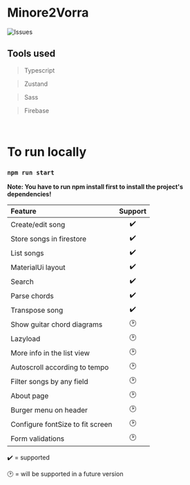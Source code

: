 # Minore2Vorra

![Issues](https://img.shields.io/github/issues/ylovits/minore2vorra?style=flat-square)



## Tools used

> Typescript

> Zustand

> Sass

> Firebase

<br>


# To run locally
### `npm run start`

**Note: You have to run npm install first to install the project's dependencies!**


| Feature                          | Support            |
|:-------------------------------- |:------------------:|
| Create/edit song                 | :heavy_check_mark: |
| Store songs in firestore         | :heavy_check_mark: |
| List songs                       | :heavy_check_mark: |
| MaterialUi layout                | :heavy_check_mark: |
| Search                           | :heavy_check_mark: |
| Parse chords                     | :heavy_check_mark: |
| Transpose song                   | :heavy_check_mark: |
| Show guitar chord diagrams       | :clock2:           |
| Lazyload                         | :clock2:           |
| More info in the list view       | :clock2:           |
| Autoscroll according to tempo    | :clock2:           |
| Filter songs by any field        | :clock2:           |
| About page                       | :clock2:           |
| Burger menu on header            | :clock2:           |
| Configure fontSize to fit screen | :clock2:           |
| Form validations                 | :clock2:           |





:heavy_check_mark: = supported

:clock2: = will be supported in a future version
